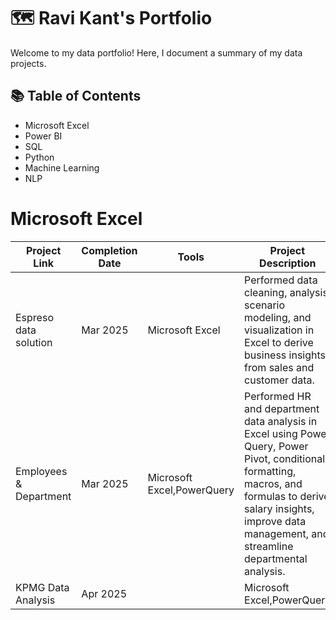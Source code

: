 # 🗺️ Ravi Kant's Portfolio
Welcome to my data portfolio! Here, I document a summary of my data projects.
## 📚 Table of Contents
* Microsoft Excel
* Power BI
* SQL
* Python
* Machine Learning
* NLP
# Microsoft Excel
|Project Link|Completion Date|Tools|Project Description|
|------------|---------------|-----|-------------------|
|Espreso data solution|Mar 2025|Microsoft Excel|Performed data cleaning, analysis, scenario modeling, and visualization in Excel to derive business insights from sales and customer data.|
|Employees & Department|Mar 2025|Microsoft Excel,PowerQuery|Performed HR and department data analysis in Excel using Power Query, Power Pivot, conditional formatting, macros, and formulas to derive salary insights, improve data management, and streamline departmental analysis.|
|KPMG Data Analysis|Apr 2025||Microsoft Excel,PowerQuery|Data cleaning, demographic segmentation, transaction trend analysis, and visualization in Excel to uncover customer behavior patterns, top-performing regions, and key growth opportunities.|

